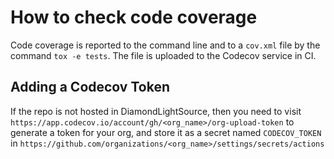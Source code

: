 # How to check code coverage

Code coverage is reported to the command line and to a `cov.xml` file by the command `tox -e tests`. The file is uploaded to the Codecov service in CI.

## Adding a Codecov Token

If the repo is not hosted in DiamondLightSource, then you need to visit `https://app.codecov.io/account/gh/<org_name>/org-upload-token` to generate a token for your org, and store it as a secret named `CODECOV_TOKEN` in `https://github.com/organizations/<org_name>/settings/secrets/actions`
